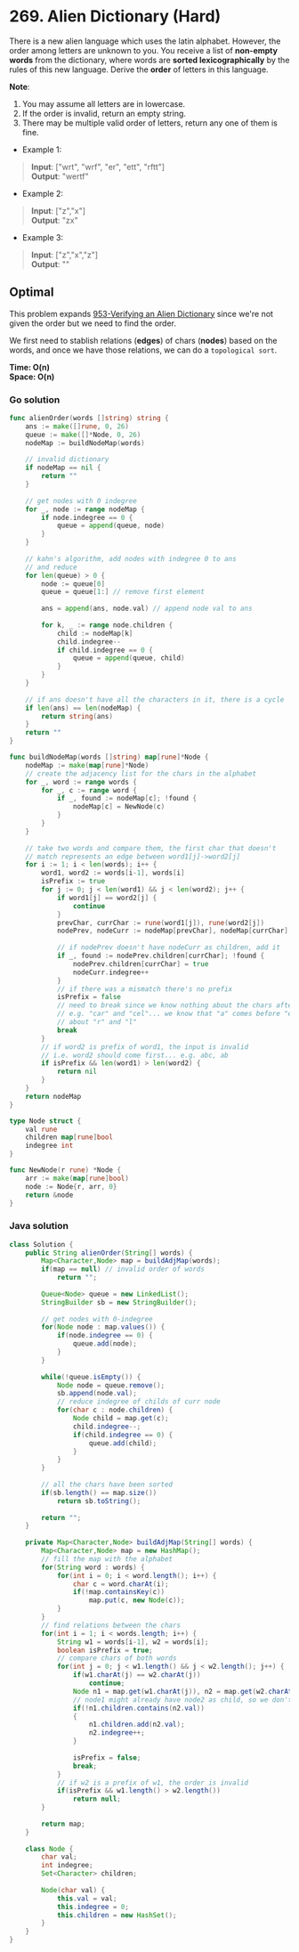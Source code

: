 # 269. Alien Dictionary (Hard)

There is a new alien language which uses the latin alphabet. However, the order among letters are
unknown to you. You receive a list of **non-empty words** from the dictionary, where words are 
**sorted lexicographically** by the rules of this new language. Derive the **order** of letters in
this language.

**Note**:
1. You may assume all letters are in lowercase.
2. If the order is invalid, return an empty string.
3. There may be multiple valid order of letters, return any one of them is fine.

- Example 1:
> **Input**: ["wrt", "wrf", "er", "ett", "rftt"] <br>
> **Output**: "wertf"
- Example 2:
> **Input**: ["z","x"] <br>
> **Output**: "zx"
- Example 3:
> **Input**: ["z","x","z"] <br>
> **Output**: ""

## Optimal
This problem expands [953-Verifying an Alien Dictionary](953-Verifying%20an%20Alien%20Dictionary.md)
since we're not given the order but we need to find the order.

We first need to stablish relations (**edges**) of chars (**nodes**) based on the words, and once we
have those relations, we can do a `topological sort`. 

**Time: O(n) <br> Space: O(n)**

### Go solution
```go
func alienOrder(words []string) string {
    ans := make([]rune, 0, 26)
    queue := make([]*Node, 0, 26)
    nodeMap := buildNodeMap(words)
    
    // invalid dictionary
    if nodeMap == nil {
        return ""
    }
    
    // get nodes with 0 indegree
    for _, node := range nodeMap {
        if node.indegree == 0 {
            queue = append(queue, node)
        }
    }
    
    // kahn's algorithm, add nodes with indegree 0 to ans
    // and reduce 
    for len(queue) > 0 {
        node := queue[0]
        queue = queue[1:] // remove first element
        
        ans = append(ans, node.val) // append node val to ans
        
        for k, _ := range node.children {
            child := nodeMap[k]
            child.indegree--
            if child.indegree == 0 {
                queue = append(queue, child)
            }
        }
    }
    
    // if ans doesn't have all the characters in it, there is a cycle
    if len(ans) == len(nodeMap) {
        return string(ans)
    }
    return ""
}

func buildNodeMap(words []string) map[rune]*Node {
    nodeMap := make(map[rune]*Node)
    // create the adjacency list for the chars in the alphabet
    for _, word := range words {
        for _, c := range word {
            if _, found := nodeMap[c]; !found {
                nodeMap[c] = NewNode(c)
            }
        }
    }
    
    // take two words and compare them, the first char that doesn't
    // match represents an edge between word1[j]->word2[j]
    for i := 1; i < len(words); i++ {
        word1, word2 := words[i-1], words[i]
        isPrefix := true
        for j := 0; j < len(word1) && j < len(word2); j++ {
            if word1[j] == word2[j] {
                continue
            }
            prevChar, currChar := rune(word1[j]), rune(word2[j]) 
            nodePrev, nodeCurr := nodeMap[prevChar], nodeMap[currChar]
            
            // if nodePrev doesn't have nodeCurr as children, add it
            if _, found := nodePrev.children[currChar]; !found {
                nodePrev.children[currChar] = true
                nodeCurr.indegree++
            }
            // if there was a mismatch there's no prefix
            isPrefix = false
            // need to break since we know nothing about the chars after the mismatch
            // e.g. "car" and "cel"... we know that "a" comes before "e", but we don't know
            // about "r" and "l"
            break 
        }
        // if word2 is prefix of word1, the input is invalid
        // i.e. word2 should come first... e.g. abc, ab
        if isPrefix && len(word1) > len(word2) {
            return nil
        }
    }
    return nodeMap
}

type Node struct {
    val rune
    children map[rune]bool
    indegree int
}

func NewNode(r rune) *Node {
    arr := make(map[rune]bool)
    node := Node{r, arr, 0}
    return &node
}
```
### Java solution
```java
class Solution {
    public String alienOrder(String[] words) {
        Map<Character,Node> map = buildAdjMap(words);
        if(map == null) // invalid order of words
            return "";
        
        Queue<Node> queue = new LinkedList();
        StringBuilder sb = new StringBuilder();
        
        // get nodes with 0-indegree
        for(Node node : map.values()) {
            if(node.indegree == 0) {
                queue.add(node);
            }
        }
        
        while(!queue.isEmpty()) {
            Node node = queue.remove();
            sb.append(node.val);
            // reduce indegree of childs of curr node
            for(char c : node.children) {
                Node child = map.get(c);
                child.indegree--;
                if(child.indegree == 0) {
                    queue.add(child);
                }
            }
        }
        
        // all the chars have been sorted
        if(sb.length() == map.size())
            return sb.toString();
        
        return "";
    }
    
    private Map<Character,Node> buildAdjMap(String[] words) {
        Map<Character,Node> map = new HashMap();
        // fill the map with the alphabet
        for(String word : words) {
            for(int i = 0; i < word.length(); i++) {
                char c = word.charAt(i);
                if(!map.containsKey(c))
                    map.put(c, new Node(c));
            }
        }
        // find relations between the chars
        for(int i = 1; i < words.length; i++) {
            String w1 = words[i-1], w2 = words[i];
            boolean isPrefix = true;
            // compare chars of both words
            for(int j = 0; j < w1.length() && j < w2.length(); j++) {
                if(w1.charAt(j) == w2.charAt(j))
                    continue;
                Node n1 = map.get(w1.charAt(j)), n2 = map.get(w2.charAt(j));
                // node1 might already have node2 as child, so we don't increase indegree
                if(!n1.children.contains(n2.val))
                {
                    n1.children.add(n2.val);
                    n2.indegree++;
                }
                
                isPrefix = false;
                break;
            }
            // if w2 is a prefix of w1, the order is invalid
            if(isPrefix && w1.length() > w2.length())
                return null;
        }
        
        return map;
    }
    
    class Node {
        char val;
        int indegree;
        Set<Character> children;
        
        Node(char val) {
            this.val = val;
            this.indegree = 0;
            this.children = new HashSet();
        }
    }
}
```